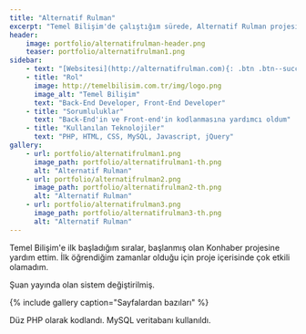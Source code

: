```yaml
---
title: "Alternatif Rulman"
excerpt: "Temel Bilişim'de çalıştığım sürede, Alternatif Rulman projesi üzerinde çalışmaktaydık."
header:
    image: portfolio/alternatifrulman-header.png
    teaser: portfolio/alternatifrulman1.png
sidebar:
    - text: "[Websitesi](http://alternatifrulman.com){: .btn .btn--success .btn--x-large .btn--block}"
    - title: "Rol"
      image: http://temelbilisim.com.tr/img/logo.png
      image_alt: "Temel Bilişim"
      text: "Back-End Developer, Front-End Developer"
    - title: "Sorumluluklar"
      text: "Back-End'in ve Front-end'in kodlanmasına yardımcı oldum"
    - title: "Kullanılan Teknolojiler"
      text: "PHP, HTML, CSS, MySQL, Javascript, jQuery"
gallery:
    - url: portfolio/alternatifrulman1.png
      image_path: portfolio/alternatifrulman1-th.png
      alt: "Alternatif Rulman"
    - url: portfolio/alternatifrulman2.png
      image_path: portfolio/alternatifrulman2-th.png
      alt: "Alternatif Rulman"
    - url: portfolio/alternatifrulman3.png
      image_path: portfolio/alternatifrulman3-th.png
      alt: "Alternatif Rulman"
---
```


Temel Bilişim'e ilk başladığım sıralar, başlanmış olan Konhaber projesine yardım ettim. İlk öğrendiğim zamanlar olduğu için proje içerisinde çok etkili olamadım.

Şuan yayında olan sistem değiştirilmiş.

{% include gallery caption="Sayfalardan bazıları" %}

Düz PHP olarak kodlandı. MySQL veritabanı kullanıldı.